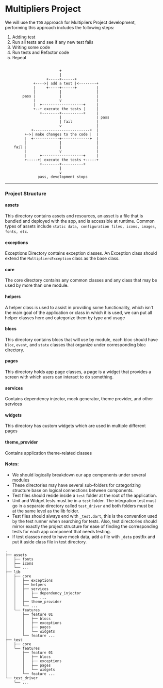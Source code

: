 # Multipliers Project

We will use the `TDD` approach for Multipliers Project development, performing this approach includes the following steps:

1.  Adding test
2.  Run all tests and see if any new test fails
3.  Writing some code
4.  Run tests and Refactor code
5.  Repeat

```

                         +
                         |
                   +-----+------+
             +---->| add a test |<--------+
             |     +-----+------+         |
             |           |                |
        pass |           |                |
             |           v                |
             |  +-------------------+     |
             +--+ execute the tests |     |
                +--------+----------+     |
                         |                | pass
                         | fail           |
                         v                |
            +--------------------------+  |
         +->| make changes to the code |  |
         |  +------------+-------------+  |
         |               |                |
    fail |               |                |
         |               v                |
         |      +-------------------+     |
         +-----+| execute the tests +-----+
                +--------+----------+
                         |
                         v
               pass, development stops

```

---

### Project Structure

#### assets

This directory contains assets and resources, an asset is a file that is bundled and deployed with the app, and is accessible at runtime. Common types of assets include `static data, configuration files, icons, images, fonts, etc`.

#### exceptions

Exceptions Directory contains exception classes. An Exception class should extend the `MultipliersException` class as the base class.

#### core

The core directory contains any common classes and any class that may be used by more than one module.

#### helpers

A helper class is used to assist in providing some functionality, which isn't the main goal of the application or class in which it is used, we can put all helper classes here and categorize them by type and usage

#### blocs

This directory contains blocs that will use by module, each bloc should have `bloc`, `event`, and `state` classes that organize under corresponding bloc directory.

#### pages

This directory holds app page classes, a page is a widget that provides a screen with which users can interact to do something.

#### services

Contains dependency injector, mock generator, theme provider, and other services

#### widgets

This directory has custom widgets which are used in multiple different pages

#### theme_provider

Contains application theme-related classes

#### Notes:

- We should logically breakdown our app components under several modules
- These directories may have several sub-folders for categorizing structure base on logical connections between components.
- Test files should reside inside a `test` folder at the root of the application.
- Unit and Widget tests must be in a `test` folder. The integration test must go in a separate directory called `test_driver` and both folders must be at the same level as the lib folder.
- Test files should always end with `_test.dart`, this is the convention used by the test runner when searching for tests. Also, test directories should mirror exactly the project structure for ease of finding the corresponding tests for each app component that needs testing.
- If test classes need to have mock data, add a file with `_data` postfix and put it aside class file in test directory.

```
.
├── assets
│   ├── fonts
│   ├── icons
│   └── ...
├── lib
│   ├── core
│   │   ├── exceptions
│   │   ├── helpers
│   │   ├── services
│   │   │   ├── dependency_injector
│   │   │   └── ...
│   │   ├── theme_provider
│   │   └── ...
│   └── features
│       ├── feature 01
│       │   ├── blocs
│       │   ├── exceptions
│       │   ├── pages
│       │   └── widgets
│       └── feature ...
├── test
│   ├── core
│   └── features
│       ├── feature 01
│       │   ├── blocs
│       │   ├── exceptions
│       │   ├── pages
│       │   └── widgets
│       └── feature ...
└── test_driver
    └── ...

```
